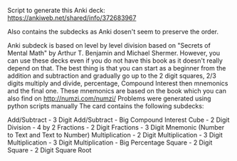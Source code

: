 Script to generate this Anki deck: https://ankiweb.net/shared/info/372683967

Also contains the subdecks as Anki dosen't seem to preserve the order.


Anki subdeck is based on level by level division based on "Secrets of Mental Math" by Arthur T. Benjamin and Michael Shermer. However, you can use these decks even if you do not have this book as it doesn't really depend on that. The best thing is that you can start as a beginner from the addition and subtraction and gradually go up to the 2 digit squares, 2/3 digits multiply and divide, percentage, Compound Interest then mnemonics and the final one. These mnemonics are based on the book which you can also find on http://numzi.com/numzi/ Problems were generated using python scripts manually The card contains the following subdecks:

Add/Subtract - 3 Digit
Add/Subtract - Big
Compound Interest
Cube - 2 Digit
Division - 4 by 2
Fractions - 2 Digit
Fractions - 3 Digit
Mnemonic (Number to Text and Text to Number)
Multiplication - 2 Digit
Multiplication - 3 Digit
Multiplication - 3 Digit
Multiplication - Big
Percentage
Square - 2 Digit
Square - 2 Digit
Square Root
